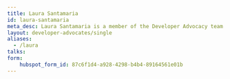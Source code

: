 ```yaml
---
title: Laura Santamaria
id: laura-santamaria
meta_desc: Laura Santamaria is a member of the Developer Advocacy team at Pulumi.
layout: developer-advocates/single
aliases:
  - /laura
talks:
form:
    hubspot_form_id: 87c6f1d4-a928-4298-b4b4-89164561e01b
---
```

